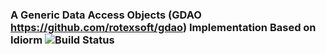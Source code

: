 ### A Generic Data Access Objects (GDAO https://github.com/rotexsoft/gdao) Implementation Based on Idiorm ![Build Status](https://travis-ci.org/rotexsoft/idiorm-gdao.svg)

